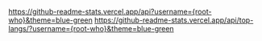 https://github-readme-stats.vercel.app/api?username={root-who}&theme=blue-green
https://github-readme-stats.vercel.app/api/top-langs/?username={root-who}&theme=blue-green
